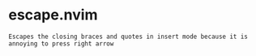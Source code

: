 # escape.nvim

    Escapes the closing braces and quotes in insert mode because it is annoying to press right arrow

